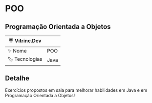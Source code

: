 # POO

## Programação Orientada a Objetos

| :placard: Vitrine.Dev |     |
| -------------  | --- |
| :sparkles: Nome        | POO
| :label: Tecnologias | Java

## Detalhe

Exercícios propostos em sala para melhorar habilidades em Java e em Programação Orientada a Objetos!
